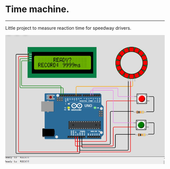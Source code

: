 # Time machine.
***

Little project to measure reaction time for speedway drivers.

![visualisation](time_machine.jpg "time_machine")


